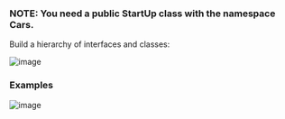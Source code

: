 ### NOTE: You need a public StartUp class with the namespace Cars.

Build a hierarchy of interfaces and classes:

![image](https://user-images.githubusercontent.com/45227327/222787514-186486ae-eb7e-4f42-a9ab-c3f7cdba9d5a.png)

### Examples

![image](https://user-images.githubusercontent.com/45227327/222787661-f3e282b2-5d83-47ab-8bda-c928ee2e098a.png)
